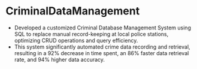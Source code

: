 # CriminalDataManagement

- Developed a customized Criminal Database Management System using SQL to replace manual record-keeping at local police stations, optimizing CRUD operations and query efficiency.
- This system significantly automated crime data recording and retrieval, resulting in a 92% decrease in time spent, an 86% faster data retrieval rate, and 94% higher data accuracy.
